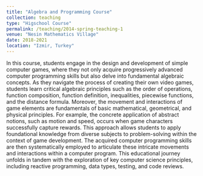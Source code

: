```yaml
---
title: "Algebra and Programming Course"
collection: teaching
type: "Higschool Course"
permalink: /teaching/2014-spring-teaching-1
venue: "Nesin Mathematics Village"
date: 2018-2021
location: "Izmir, Turkey"
---
```

In this course, students engage in the design and development of simple computer games, where they not only acquire progressively advanced computer programming skills but also delve into fundamental algebraic concepts. As they navigate the process of creating their own video games, students learn critical algebraic principles such as the order of operations, function composition, function definition, inequalities, piecewise functions, and the distance formula. Moreover, the movement and interactions of game elements are fundamentals of basic mathematical, geometrical, and physical principles. For example, the concrete application of abstract notions, such as motion and speed, occurs when game characters successfully capture rewards. This approach allows students to apply foundational knowledge from diverse subjects to problem-solving within the context of game development. The acquired computer programming skills are then systematically employed to articulate these intricate movements and interactions within a computer program. This educational journey unfolds in tandem with the exploration of key computer science principles, including reactive programming, data types, testing, and code reviews.
